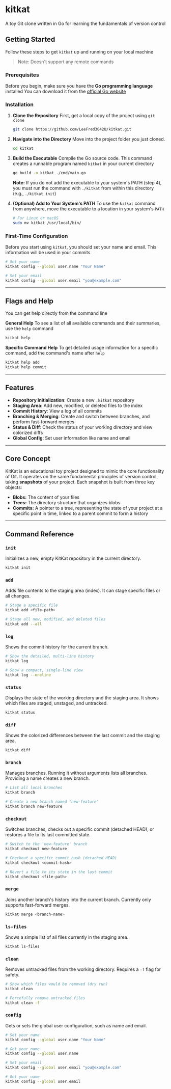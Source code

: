 # kitkat

A toy Git clone written in Go for learning the fundamentals of version control

## Getting Started

Follow these steps to get `kitkat` up and running on your local machine
> Note: Doesn't support any remote commands

### Prerequisites

Before you begin, make sure you have the **Go programming language** installed
You can download it from the [official Go website](https://go.dev/dl/)

### Installation

1.  **Clone the Repository**
    First, get a local copy of the project using `git clone`

    ```sh
    git clone https://github.com/LeeFred3042U/kitkat.git
    ```

2.  **Navigate into the Directory**
    Move into the project folder you just cloned.

    ```sh
    cd kitkat
    ```

3.  **Build the Executable**
    Compile the Go source code. This command creates a runnable program named `kitkat` in your current directory

    ```sh
    go build -o kitkat ./cmd/main.go
    ```

    **Note:** If you do not add the executable to your system's PATH (step 4), you must run the command with `./kitkat` from within this directory (e.g., `./kitkat init`)

4.  **(Optional) Add to Your System's PATH**
    To use the `kitkat` command from anywhere, move the executable to a location in your system's `PATH`

    ```sh
    # For Linux or macOS
    sudo mv kitkat /usr/local/bin/
    ```

### First-Time Configuration

Before you start using `kitkat`, you should set your name and email. This information will be used in your commits

```sh
# Set your name
kitkat config --global user.name "Your Name"

# Set your email
kitkat config --global user.email "you@example.com"
```

-----

## Flags and Help

You can get help directly from the command line

**General Help**
To see a list of all available commands and their summaries, use the `help` command

```sh
kitkat help
```

**Specific Command Help**
To get detailed usage information for a specific command, add the command's name after `help`

```sh
kitkat help add
kitkat help commit
```

-----

## Features

  * **Repository Initialization**: Create a new `.kitkat` repository
  * **Staging Area**: Add new, modified, or deleted files to the index
  * **Commit History**: View a log of all commits
  * **Branching & Merging**: Create and switch between branches, and perform fast-forward merges
  * **Status & Diff**: Check the status of your working directory and view colorized diffs
  * **Global Config**: Set user information like name and email

-----

## Core Concept

KitKat is an educational toy project designed to mimic the core functionality of Git. It operates on the same fundamental principles of version control, taking **snapshots** of your project. Each snapshot is built from three key objects:

  * **Blobs:** The content of your files
  * **Trees:** The directory structure that organizes blobs
  * **Commits:** A pointer to a tree, representing the state of your project at a specific point in time, linked to a parent commit to form a history

-----

## Command Reference

### `init`

Initializes a new, empty KitKat repository in the current directory.

```sh
kitkat init
```

### `add`

Adds file contents to the staging area (index). It can stage specific files or all changes.

```sh
# Stage a specific file
kitkat add <file-path>

# Stage all new, modified, and deleted files
kitkat add --all
```

### `log`

Shows the commit history for the current branch.

```sh
# Show the detailed, multi-line history
kitkat log

# Show a compact, single-line view
kitkat log --oneline
```

### `status`

Displays the state of the working directory and the staging area. It shows which files are staged, unstaged, and untracked.

```sh
kitkat status
```

### `diff`

Shows the colorized differences between the last commit and the staging area.

```sh
kitkat diff
```

### `branch`

Manages branches. Running it without arguments lists all branches. Providing a name creates a new branch.

```sh
# List all local branches
kitkat branch

# Create a new branch named 'new-feature'
kitkat branch new-feature
```

### `checkout`

Switches branches, checks out a specific commit (detached HEAD), or restores a file to its last committed state.

```sh
# Switch to the 'new-feature' branch
kitkat checkout new-feature

# Checkout a specific commit hash (detached HEAD)
kitkat checkout <commit-hash>

# Revert a file to its state in the last commit
kitkat checkout <file-path>
```

### `merge`

Joins another branch's history into the current branch. Currently only supports fast-forward merges.

```sh
kitkat merge <branch-name>
```

### `ls-files`

Shows a simple list of all files currently in the staging area.

```sh
kitkat ls-files
```

### `clean`

Removes untracked files from the working directory. Requires a `-f` flag for safety.

```sh
# Show which files would be removed (dry run)
kitkat clean

# Forcefully remove untracked files
kitkat clean -f
```

### `config`

Gets or sets the global user configuration, such as name and email.

```sh
# Set your name
kitkat config --global user.name "Your Name"

# Get your name
kitkat config --global user.name

# Set your email
kitkat config --global user.email "you@example.com"

# Get your name
kitkat config --global user.email
```
